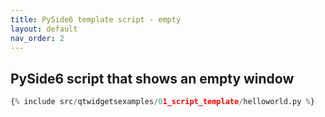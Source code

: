 ```yaml
---
title: PySide6 template script - empty
layout: default
nav_order: 2
---
```


## PySide6 script that shows an empty window

```python
{% include src/qtwidgetsexamples/01_script_template/helloworld.py %}
```
